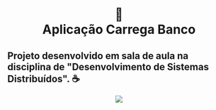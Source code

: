 <h1 align="center">
📄<br>Aplicação Carrega Banco
</h1>

Projeto desenvolvido em sala de aula na disciplina de "Desenvolvimento de Sistemas Distribuídos". ☕
--
<p align="center" width="100%">
    <a target="_blank" href="https://www.ifms.edu.br/campi/campus-corumba/cursos/graduacao/analise-e-desenvolvimento-de-sistemas"> <img src="https://user-images.githubusercontent.com/38086013/225340475-da5d1279-be4d-43b6-9f12-c698198f300a.png"> </a>
</p>
